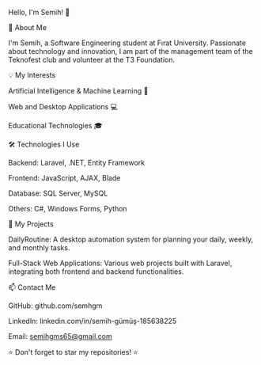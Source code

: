 Hello, I'm Semih! 👋

🚀 About Me

I'm Semih, a Software Engineering student at Fırat University. Passionate about technology and innovation, I am part of the management team of the Teknofest club and volunteer at the T3 Foundation.

💡 My Interests

Artificial Intelligence & Machine Learning 🤖

Web and Desktop Applications 💻


Educational Technologies 🎓

🛠 Technologies I Use

Backend: Laravel, .NET, Entity Framework

Frontend: JavaScript, AJAX, Blade

Database: SQL Server, MySQL

Others: C#, Windows Forms, Python

🎯 My Projects

DailyRoutine: A desktop automation system for planning your daily, weekly, and monthly tasks.


Full-Stack Web Applications: Various web projects built with Laravel, integrating both frontend and backend functionalities.

📫 Contact Me

GitHub: github.com/semhgm

LinkedIn: linkedin.com/in/semih-gümüş-185638225

Email: semihgms65@gmail.com

⭐ Don't forget to star my repositories! ⭐

